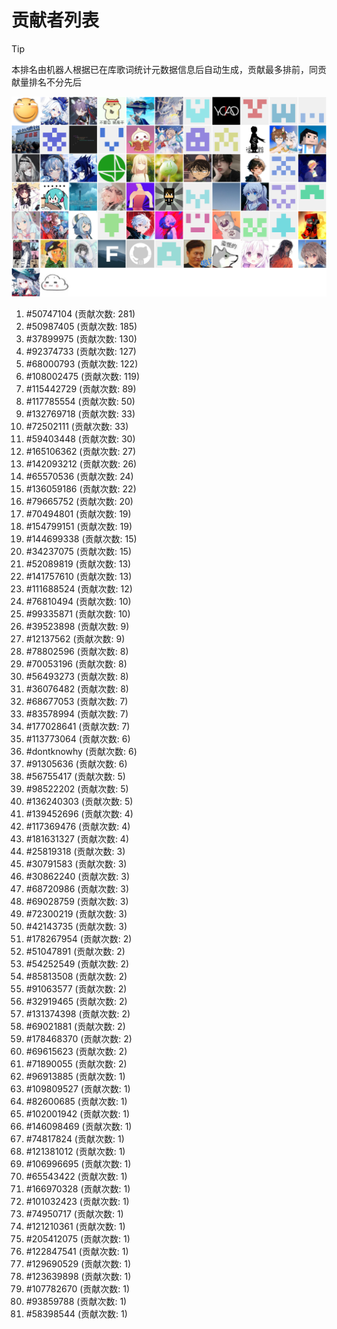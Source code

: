 # 贡献者列表

> [!TIP]
> 本排名由机器人根据已在库歌词统计元数据信息后自动生成，贡献最多排前，同贡献量排名不分先后

![贡献者头像画廊](./CONTRIBUTORS.svg)

1. #50747104 (贡献次数: 281)
2. #50987405 (贡献次数: 185)
3. #37899975 (贡献次数: 130)
4. #92374733 (贡献次数: 127)
5. #68000793 (贡献次数: 122)
6. #108002475 (贡献次数: 119)
7. #115442729 (贡献次数: 89)
8. #117785554 (贡献次数: 50)
9. #132769718 (贡献次数: 33)
10. #72502111 (贡献次数: 33)
11. #59403448 (贡献次数: 30)
12. #165106362 (贡献次数: 27)
13. #142093212 (贡献次数: 26)
14. #65570536 (贡献次数: 24)
15. #136059186 (贡献次数: 22)
16. #79665752 (贡献次数: 20)
17. #70494801 (贡献次数: 19)
18. #154799151 (贡献次数: 19)
19. #144699338 (贡献次数: 15)
20. #34237075 (贡献次数: 15)
21. #52089819 (贡献次数: 13)
22. #141757610 (贡献次数: 13)
23. #111688524 (贡献次数: 12)
24. #76810494 (贡献次数: 10)
25. #99335871 (贡献次数: 10)
26. #39523898 (贡献次数: 9)
27. #12137562 (贡献次数: 9)
28. #78802596 (贡献次数: 8)
29. #70053196 (贡献次数: 8)
30. #56493273 (贡献次数: 8)
31. #36076482 (贡献次数: 8)
32. #68677053 (贡献次数: 7)
33. #83578994 (贡献次数: 7)
34. #177028641 (贡献次数: 7)
35. #113773064 (贡献次数: 6)
36. #dontknowhy (贡献次数: 6)
37. #91305636 (贡献次数: 6)
38. #56755417 (贡献次数: 5)
39. #98522202 (贡献次数: 5)
40. #136240303 (贡献次数: 5)
41. #139452696 (贡献次数: 4)
42. #117369476 (贡献次数: 4)
43. #181631327 (贡献次数: 4)
44. #25819318 (贡献次数: 3)
45. #30791583 (贡献次数: 3)
46. #30862240 (贡献次数: 3)
47. #68720986 (贡献次数: 3)
48. #69028759 (贡献次数: 3)
49. #72300219 (贡献次数: 3)
50. #42143735 (贡献次数: 3)
51. #178267954 (贡献次数: 2)
52. #51047891 (贡献次数: 2)
53. #54252549 (贡献次数: 2)
54. #85813508 (贡献次数: 2)
55. #91063577 (贡献次数: 2)
56. #32919465 (贡献次数: 2)
57. #131374398 (贡献次数: 2)
58. #69021881 (贡献次数: 2)
59. #178468370 (贡献次数: 2)
60. #69615623 (贡献次数: 2)
61. #71890055 (贡献次数: 2)
62. #96913885 (贡献次数: 1)
63. #109809527 (贡献次数: 1)
64. #82600685 (贡献次数: 1)
65. #102001942 (贡献次数: 1)
66. #146098469 (贡献次数: 1)
67. #74817824 (贡献次数: 1)
68. #121381012 (贡献次数: 1)
69. #106996695 (贡献次数: 1)
70. #65543422 (贡献次数: 1)
71. #166970328 (贡献次数: 1)
72. #101032423 (贡献次数: 1)
73. #74950717 (贡献次数: 1)
74. #121210361 (贡献次数: 1)
75. #205412075 (贡献次数: 1)
76. #122847541 (贡献次数: 1)
77. #129690529 (贡献次数: 1)
78. #123639898 (贡献次数: 1)
79. #107782670 (贡献次数: 1)
80. #93859788 (贡献次数: 1)
81. #58398544 (贡献次数: 1)
